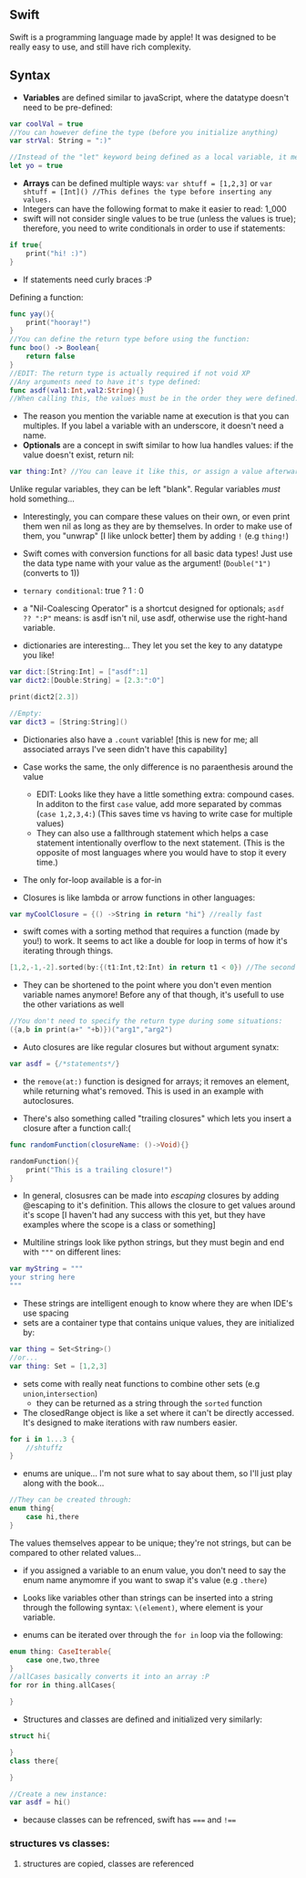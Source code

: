 Swift
-----

Swift is a programming language made by apple! It was designed to be really easy to use, and still have rich complexity.

## Syntax

* **Variables** are defined similar to javaScript, where the datatype doesn't need to be pre-defined:
```swift
var coolVal = true
//You can however define the type (before you initialize anything)
var strVal: String = ":)"

//Instead of the "let" keyword being defined as a local variable, it means "set a constant":
let yo = true
```

* **Arrays** can be defined multiple ways: `var shtuff = [1,2,3]` or `var shtuff = [Int]() //This defines the type before inserting any values.`
* Integers can have the following format to make it easier to read: 1_000
* swift will not consider single values to be true (unless the values is true); therefore, you need to write conditionals in order to use if statements:
```swift
if true{
    print("hi! :)")
}
```
* If statements need curly braces :P

Defining a function:
```swift
func yay(){
    print("hooray!")
}
//You can define the return type before using the function:
func boo() -> Boolean{
    return false
}
//EDIT: The return type is actually required if not void XP
//Any arguments need to have it's type defined:
func asdf(val1:Int,val2:String){}
//When calling this, the values must be in the order they were defined.
```
* The reason you mention the variable name at execution is that you can multiples. If you label a variable with an underscore, it doesn't need a name.
* **Optionals** are a concept in swift similar to how lua handles values: if the value doesn't exist, return nil:
```swift
var thing:Int? //You can leave it like this, or assign a value afterwards.
```
Unlike regular variables, they can be left "blank". Regular variables *must* hold something...
* Interestingly, you can compare these values on their own, or even print them wen nil as long as they are by themselves. In order to make use of them, you "unwrap" [I like unlock better] them by adding `!` (e.g `thing!`)

* Swift comes with conversion functions for all basic data types! Just use the data type name with your value as the argument! (`Double("1")` (converts to 1))
* `ternary conditional`: true ? 1 : 0
* a "Nil-Coalescing Operator" is a shortcut designed for optionals; `asdf ?? ":P"` means: is asdf isn't nil, use asdf, otherwise use the right-hand variable.
* dictionaries are interesting... They let you set the key to any datatype you like!
```swift
var dict:[String:Int] = ["asdf":1]
var dict2:[Double:String] = [2.3:":O"]

print(dict2[2.3])

//Empty:
var dict3 = [String:String]()
```
* Dictionaries also have a `.count` variable! [this is new for me; all associated arrays I've seen didn't have this capability]
* Case works the same, the only difference is no paraenthesis around the value
    * EDIT: Looks like they have a little something extra: compound cases. In additon to the first `case` value, add more separated by commas (`case 1,2,3,4:`) (This saves time vs having to write case for multiple values)
    * They can also use a fallthrough statement which helps a case statement intentionally overflow to the next statement. (This is the opposite of most languages where you would have to stop it every time.)
* The only for-loop available is a for-in

* Closures is like lambda or arrow functions in other languages:
```swift
var myCoolClosure = {() ->String in return "hi"} //really fast
```

* swift comes with a sorting method that requires a function (made by you!) to work. It seems to act like a double for loop in terms of how it's iterating through things.
```swift
[1,2,-1,-2].sorted(by:{(t1:Int,t2:Int) in return t1 < 0}) //The second argument can be used for comparing the first, but I wound up comparing this to 0.
```
* They can be shortened to the point where you don't even mention variable names anymore! Before any of that though, it's usefull to use the other variations as well
```swift
//You don't need to specify the return type during some situations:
({a,b in print(a+" "+b)})("arg1","arg2")
```
* Auto closures are like regular closures but without argument synatx:
```swift
var asdf = {/*statements*/}
```
* the `remove(at:)` function is designed for arrays; it removes an element, while returning what's removed. This is used in an example with autoclosures.

* There's also something called "trailing closures" which lets you insert a closure after a function call:(
```swift
func randomFunction(closureName: ()->Void){}

randomFunction(){
    print("This is a trailing closure!")
}
```

* In general, closusres can be made into *escaping* closures by adding @escaping to it's definition. This allows the closure to get values around it's scope [I haven't had any success with this yet, but they have examples where the scope is a class or something]


* Multiline strings look like python strings, but they must begin and end with `"""` on different lines:

```swift
var myString = """
your string here
"""
```
 * These strings are intelligent enough to know where they are when IDE's use spacing
* sets are a container type that contains unique values, they are initialized by:
```swift
var thing = Set<String>()
//or...
var thing: Set = [1,2,3]
```
* sets come with really neat functions to combine other sets (e.g `union`,`intersection`)
    * they can be returned as a string through the `sorted` function
* The closedRange object is like a set where it can't be directly accessed. It's designed to make iterations with raw numbers easier.
```swift
for i in 1...3 {
    //shtuffz
}
```
* enums are unique... I'm not sure what to say about them, so I'll just play along with the book...
```swift
//They can be created through:
enum thing{
    case hi,there
}
```
The values themselves appear to be unique; they're not strings, but can be compared to other related values...

* if you assigned a variable to an enum value, you don't need to say the enum name anymomre if you want to swap it's value (e.g `.there`)

* Looks like variables other than strings can be inserted into a string through the following syntax: `\(element)`, where element is your variable.

* enums can be iterated over through the `for in` loop via the following:
```swift
enum thing: CaseIterable{
    case one,two,three
}
//allCases basically converts it into an array :P
for ror in thing.allCases{

}
```
* Structures and classes are defined and initialized very similarly:
```swift
struct hi{

}
class there{

}

//Create a new instance:
var asdf = hi()

```
* because classes can be refrenced, swift has `===` and `!==`
### structures vs classes:
1. structures are copied, classes are referenced